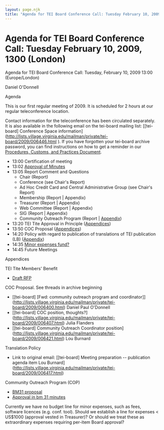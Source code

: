 ```yaml
---
layout: page.njk
title: "Agenda for TEI Board Conference Call: Tuesday February 10, 2009,                     1300 (London)"
---
```

# Agenda for TEI Board Conference Call: Tuesday February 10, 2009,                     1300 (London)







Agenda for TEI Board Conference Call: Tuesday, February
 10, 2009 13:00 (Europe/London)

Daniel O'Donnell



Agenda
 
 This is our first regular meeting of 2009\. It is scheduled for 2 hours at our
 regular teleconference location.


Contact information for the teleconference has been circulated separately. It is
 also available in the following email on the tei\-board mailing list: [\[tei\-board] Conference Space information](http://lists.village.virginia.edu/mailman/private/tei-board/2009/006446.html ). If you have forgotten your
 tei\-board archive password, you can find instructions on how to get a reminder
 in our [Procedures, Customs, and Practices Document](/Board/procedures.xml#mailingListArchive).


* 13:00 Certification of meeting
* 13:02 [Approval of
 Minutes](/Board/bm31.xml)
* 13:05 Report Comment and Questions
	+ Chair (Report)
	+ Conference (see Chair's
	 Report)
	+ Ad Hoc Credit Card and Central Administrative Group (see Chair's Report)
	+ Membership (Report \| Appendix)
	+ Treasurer (Report \| Appendix)
	+ Web Committee (Report \| Appendix)
	+ SIG (Report \| Appendix)
	+ Community Outreach Program (Report \| [Appendix](#COPAppendix))
* 13:20 TEI Tite Approval in Principle ([Appendices](#TEITite))
* 13:50 COC Proposal ([Appendices](#COC-appendix))
* 14:20 Policy with regard to publication of translations of TEI publication
 (LB) ([Appendix](#Translation-Policy))
* 14:35 [Minor expenses fund?](#minorExpensefund)
* 14:45 Future Meetings




 Appendices
 
 TEI Tite Members' Benefit
 + [Draft RFP](/Board/private/TEITiteRFPDraft010609.pdf)


COC Proposal. See threads in archive beginning
 + [\[tei\-board] \[Fwd: community outreach program and
 coordinator]](http://lists.village.virginia.edu/mailman/private/tei-board/2009/006400.html) Daniel Paul O'Donnell
+ [\[tei\-board] COC position, thoughts?](http://lists.village.virginia.edu/mailman/private/tei-board/2009/006407.html) Julia Flanders
+ [\[tei\-board] Community Outreach Coordinator position](http://lists.village.virginia.edu/mailman/private/tei-board/2009/006421.html) Lou
 Burnard


Translation Policy
 + Link to original email: [\[tei\-board] Meeting preparation \-\- publication agenda item Lou
 Burnard](http://lists.village.virginia.edu/mailman/private/tei-board/2009/006417.html)


Community Outreach Program (COP)
 + [BM31 proposal](/Board/bm31AppendixB_Flanders_COP.xml)
+ [Approval in bm 31 minutes](/Board/bm31.xml#COC-SIG-Grants)


Currently we have no budget line for minor expenses, such as fees, software licences
 (e.g. conf. tool). Should we establish a line for expenses \< US$1000 (approval vested
 in Treasurer)? Or should we treat these as extraordinary expenses requiring per\-item
 Board approval?








